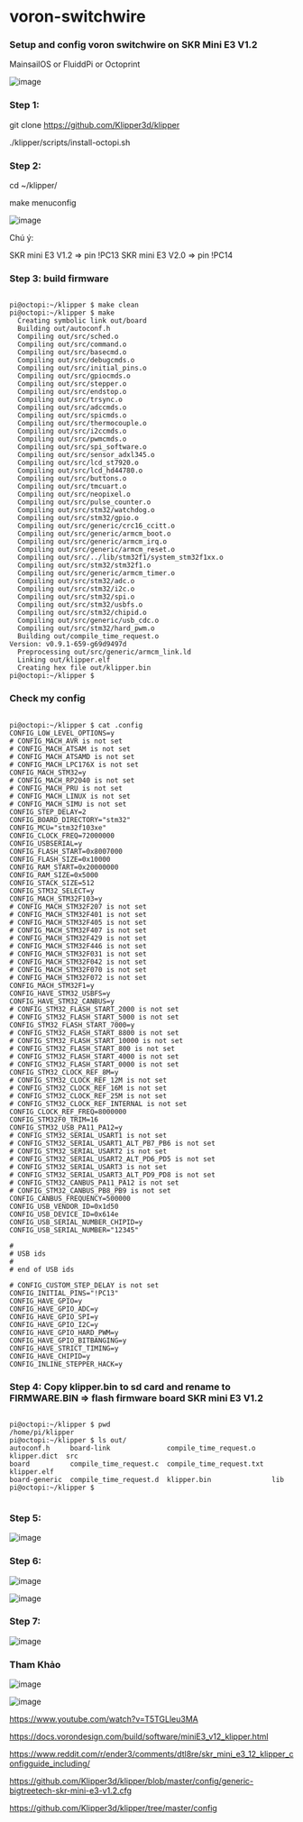# voron-switchwire

### Setup and config voron switchwire on SKR Mini E3 V1.2

MainsailOS or FluiddPi or Octoprint


![image](https://user-images.githubusercontent.com/38026441/134792005-bcf636cd-efd6-4438-a860-19235d42c0d4.png)


### Step 1: 

git clone https://github.com/Klipper3d/klipper

./klipper/scripts/install-octopi.sh

### Step 2:

cd ~/klipper/

make menuconfig


![image](https://user-images.githubusercontent.com/38026441/134791939-5e5be692-403c-4123-9cba-58fd82cee722.png)


Chú ý: 

SKR mini E3 V1.2 => pin !PC13
SKR mini E3 V2.0 => pin !PC14


### Step 3: build firmware

```wrap

pi@octopi:~/klipper $ make clean
pi@octopi:~/klipper $ make
  Creating symbolic link out/board
  Building out/autoconf.h
  Compiling out/src/sched.o
  Compiling out/src/command.o
  Compiling out/src/basecmd.o
  Compiling out/src/debugcmds.o
  Compiling out/src/initial_pins.o
  Compiling out/src/gpiocmds.o
  Compiling out/src/stepper.o
  Compiling out/src/endstop.o
  Compiling out/src/trsync.o
  Compiling out/src/adccmds.o
  Compiling out/src/spicmds.o
  Compiling out/src/thermocouple.o
  Compiling out/src/i2ccmds.o
  Compiling out/src/pwmcmds.o
  Compiling out/src/spi_software.o
  Compiling out/src/sensor_adxl345.o
  Compiling out/src/lcd_st7920.o
  Compiling out/src/lcd_hd44780.o
  Compiling out/src/buttons.o
  Compiling out/src/tmcuart.o
  Compiling out/src/neopixel.o
  Compiling out/src/pulse_counter.o
  Compiling out/src/stm32/watchdog.o
  Compiling out/src/stm32/gpio.o
  Compiling out/src/generic/crc16_ccitt.o
  Compiling out/src/generic/armcm_boot.o
  Compiling out/src/generic/armcm_irq.o
  Compiling out/src/generic/armcm_reset.o
  Compiling out/src/../lib/stm32f1/system_stm32f1xx.o
  Compiling out/src/stm32/stm32f1.o
  Compiling out/src/generic/armcm_timer.o
  Compiling out/src/stm32/adc.o
  Compiling out/src/stm32/i2c.o
  Compiling out/src/stm32/spi.o
  Compiling out/src/stm32/usbfs.o
  Compiling out/src/stm32/chipid.o
  Compiling out/src/generic/usb_cdc.o
  Compiling out/src/stm32/hard_pwm.o
  Building out/compile_time_request.o
Version: v0.9.1-659-g69d9497d
  Preprocessing out/src/generic/armcm_link.ld
  Linking out/klipper.elf
  Creating hex file out/klipper.bin
pi@octopi:~/klipper $

```

### Check my config

```wrap

pi@octopi:~/klipper $ cat .config
CONFIG_LOW_LEVEL_OPTIONS=y
# CONFIG_MACH_AVR is not set
# CONFIG_MACH_ATSAM is not set
# CONFIG_MACH_ATSAMD is not set
# CONFIG_MACH_LPC176X is not set
CONFIG_MACH_STM32=y
# CONFIG_MACH_RP2040 is not set
# CONFIG_MACH_PRU is not set
# CONFIG_MACH_LINUX is not set
# CONFIG_MACH_SIMU is not set
CONFIG_STEP_DELAY=2
CONFIG_BOARD_DIRECTORY="stm32"
CONFIG_MCU="stm32f103xe"
CONFIG_CLOCK_FREQ=72000000
CONFIG_USBSERIAL=y
CONFIG_FLASH_START=0x8007000
CONFIG_FLASH_SIZE=0x10000
CONFIG_RAM_START=0x20000000
CONFIG_RAM_SIZE=0x5000
CONFIG_STACK_SIZE=512
CONFIG_STM32_SELECT=y
CONFIG_MACH_STM32F103=y
# CONFIG_MACH_STM32F207 is not set
# CONFIG_MACH_STM32F401 is not set
# CONFIG_MACH_STM32F405 is not set
# CONFIG_MACH_STM32F407 is not set
# CONFIG_MACH_STM32F429 is not set
# CONFIG_MACH_STM32F446 is not set
# CONFIG_MACH_STM32F031 is not set
# CONFIG_MACH_STM32F042 is not set
# CONFIG_MACH_STM32F070 is not set
# CONFIG_MACH_STM32F072 is not set
CONFIG_MACH_STM32F1=y
CONFIG_HAVE_STM32_USBFS=y
CONFIG_HAVE_STM32_CANBUS=y
# CONFIG_STM32_FLASH_START_2000 is not set
# CONFIG_STM32_FLASH_START_5000 is not set
CONFIG_STM32_FLASH_START_7000=y
# CONFIG_STM32_FLASH_START_8800 is not set
# CONFIG_STM32_FLASH_START_10000 is not set
# CONFIG_STM32_FLASH_START_800 is not set
# CONFIG_STM32_FLASH_START_4000 is not set
# CONFIG_STM32_FLASH_START_0000 is not set
CONFIG_STM32_CLOCK_REF_8M=y
# CONFIG_STM32_CLOCK_REF_12M is not set
# CONFIG_STM32_CLOCK_REF_16M is not set
# CONFIG_STM32_CLOCK_REF_25M is not set
# CONFIG_STM32_CLOCK_REF_INTERNAL is not set
CONFIG_CLOCK_REF_FREQ=8000000
CONFIG_STM32F0_TRIM=16
CONFIG_STM32_USB_PA11_PA12=y
# CONFIG_STM32_SERIAL_USART1 is not set
# CONFIG_STM32_SERIAL_USART1_ALT_PB7_PB6 is not set
# CONFIG_STM32_SERIAL_USART2 is not set
# CONFIG_STM32_SERIAL_USART2_ALT_PD6_PD5 is not set
# CONFIG_STM32_SERIAL_USART3 is not set
# CONFIG_STM32_SERIAL_USART3_ALT_PD9_PD8 is not set
# CONFIG_STM32_CANBUS_PA11_PA12 is not set
# CONFIG_STM32_CANBUS_PB8_PB9 is not set
CONFIG_CANBUS_FREQUENCY=500000
CONFIG_USB_VENDOR_ID=0x1d50
CONFIG_USB_DEVICE_ID=0x614e
CONFIG_USB_SERIAL_NUMBER_CHIPID=y
CONFIG_USB_SERIAL_NUMBER="12345"

#
# USB ids
#
# end of USB ids

# CONFIG_CUSTOM_STEP_DELAY is not set
CONFIG_INITIAL_PINS="!PC13"
CONFIG_HAVE_GPIO=y
CONFIG_HAVE_GPIO_ADC=y
CONFIG_HAVE_GPIO_SPI=y
CONFIG_HAVE_GPIO_I2C=y
CONFIG_HAVE_GPIO_HARD_PWM=y
CONFIG_HAVE_GPIO_BITBANGING=y
CONFIG_HAVE_STRICT_TIMING=y
CONFIG_HAVE_CHIPID=y
CONFIG_INLINE_STEPPER_HACK=y

```


### Step 4: Copy klipper.bin  to sd card and rename to FIRMWARE.BIN => flash firmware board SKR mini E3 V1.2


```wrap

pi@octopi:~/klipper $ pwd
/home/pi/klipper
pi@octopi:~/klipper $ ls out/
autoconf.h     board-link              compile_time_request.o    klipper.dict  src
board          compile_time_request.c  compile_time_request.txt  klipper.elf
board-generic  compile_time_request.d  klipper.bin               lib
pi@octopi:~/klipper $


```

### Step 5:

![image](https://user-images.githubusercontent.com/38026441/134792926-88b30fc9-9c0f-48b3-9f2f-5a8ef38dc552.png)


### Step 6:

![image](https://user-images.githubusercontent.com/38026441/134792966-7c1c2778-8169-4b5c-b58e-e922c04b0a12.png)


![image](https://user-images.githubusercontent.com/38026441/134792978-6795467a-0ef6-4870-8a6f-0f45d9111a6b.png)

### Step 7:

![image](https://user-images.githubusercontent.com/38026441/134793017-51418b7c-461e-4054-b9c1-c4861b09f4c2.png)

### Tham Khảo

![image](https://user-images.githubusercontent.com/38026441/135016846-dd2ceafe-d3d0-4a42-afac-297ca80e8b9a.png)

![image](https://user-images.githubusercontent.com/38026441/135034090-87538b86-a6fe-4e47-821d-f73e364a0081.png)


https://www.youtube.com/watch?v=T5TGLleu3MA

https://docs.vorondesign.com/build/software/miniE3_v12_klipper.html

https://www.reddit.com/r/ender3/comments/dtl8re/skr_mini_e3_12_klipper_configguide_including/

https://github.com/Klipper3d/klipper/blob/master/config/generic-bigtreetech-skr-mini-e3-v1.2.cfg

https://github.com/Klipper3d/klipper/tree/master/config
